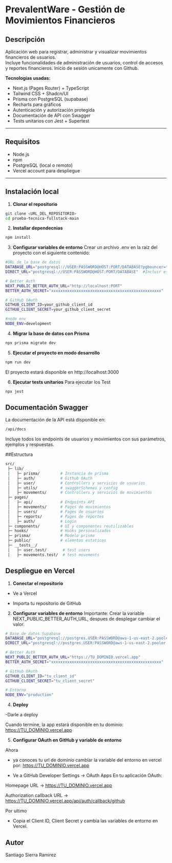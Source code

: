 # PrevalentWare - Gestión de Movimientos Financieros

## Descripción

Aplicación web para registrar, administrar y visualizar movimientos financieros de usuarios.  
Incluye funcionalidades de administración de usuarios, control de accesos y reportes financieros.
Inicio de sesión unicamente con Github.

**Tecnologías usadas:**

- Next.js (Pages Router) + TypeScript
- Tailwind CSS + Shadcn/UI
- Prisma con PostgreSQL (supabase)
- Recharts para gráficos
- Autenticación y autorización protegida
- Documentación de API con Swagger
- Tests unitarios con Jest + Supertest

---

## Requisitos

- Node.js
- npm
- PostgreSQL (local o remoto)
- Vercel account para despliegue

---

## Instalación local

1. **Clonar el repositorio**

```bash
git clone <URL_DEL_REPOSITORIO>
cd prueba-tecnica-fullstack-main
```

2. **Installar dependecnias**

```bash
npm install
```

3. **Configurar variables de entorno**
   Crear un archivo .env en la raíz del proyecto con el siguiente contenido:

```bash
#URL de la base de datos
DATABASE_URL="postgresql://USER:PASSWORD@HOST:PORT/DATABASE?pgbouncer=true&connection_limit=1&prepared_statements=false"
DIRECT_URL="postgresql://USER:PASSWORD@HOST:PORT/DATABASE"  #Incluir esta si utilizas supabase

# Better Auth
NEXT_PUBLIC_BETTER_AUTH_URL="http://localhost:PORT"
BETTER_AUTH_SECRET="xxxxxxxxxxxxxxxxxxxxxxxxxxxxxxxxxxxxxxxxxxxxxxxx"

# GitHub OAuth
GITHUB_CLIENT_ID=your_github_client_id
GITHUB_CLIENT_SECRET=your_github_client_secret

#node env
NODE_ENV=development
```

4. **Migrar la base de datos con Prisma**

```bash
npx prisma migrate dev
```

5. **Ejecutar el proyecto en modo desarrollo**

```bash
npm run dev
```

El proyecto estará disponible en http://localhost:3000

6. **Ejecutar tests unitarios**
   Para ejecutar los Test

```bash
npx jest
```

## Documentación Swagger

La documentación de la API está disponible en:

```bash
/api/docs
```

Incluye todos los endpoints de usuarios y movimientos con sus parámetros, ejemplos y respuestas.

##Estructura

```bash
src/
 ├─ lib/
 |   ├─ prisma/         # Instancia de prisma
 |   ├─ auth/           # Github OAuth
 │   ├─ user/           # Controllers y servicios de usuarios
 │   ├─ utils/          # swaggerSchemas y config
 │   ├─ movements/      # Controllers y servicios de movimientos
 ├─ pages/
 │   ├─ api/            # Endpoints API
 │   ├─ movements/      # Pages de movimientos
 │   ├─ users/          # Pages de usuarios
 │   ├─ reports/        # Pages de reportes
 │   ├─ auth/           # Login
 ├─ components/         # UI y componentes reutilizables
 ├─ hooks/              # Hooks personalizados
 ├─ prisma/             # Modelo prisma
 ├─ public/             # elemntos estaticos
 ├─ __tests__/
 |   ├─ user.test/       # test users
 |   ├─ movements.test/  # test movements


```

## Despliegue en Vercel

1. **Conectar el repositorio**
- Ve a Vercel

- Importa tu repositorio de GitHub

2. **Configurar variables de entorno**
   Importante: Crear la variable NEXT_PUBLIC_BETTER_AUTH_URL, despues de desplegar cambiar el valor.

```bash
# Base de datos Supabase
DATABASE_URL="postgresql://postgres.USER:PASSWORD@aws-1-us-east-2.pooler.supabase.com:6543/postgres?pgbouncer=true&connection_limit=1&prepared_statements=false"
DIRECT_URL="postgresql://postgres.USER:PASSWORD@aws-1-us-east-2.pooler.supabase.com:5432/postgres"

# Better Auth
NEXT_PUBLIC_BETTER_AUTH_URL="https://TU_DOMINIO.vercel.app"             
BETTER_AUTH_SECRET="xxxxxxxxxxxxxxxxxxxxxxxxxxxxxxxxxxxxxxxxxxxxxxxx"

# GitHub OAuth
GITHUB_CLIENT_ID="tu_client_id"
GITHUB_CLIENT_SECRET="tu_client_secret"

# Entorno
NODE_ENV="production"

```
4. **Deploy**
 
-Darle a deploy 

Cuando termine, la app estará disponible en tu dominio:
https://TU_DOMINIO.vercel.app

5. **Configurar OAuth en GitHub y variable de entorno**

Ahora 
- ya conoces tu url de dominio cambiar la variable del entorno en vercel por: https://TU_DOMINIO.vercel.app

- Ve a GitHub Developer Settings → OAuth Apps
En tu aplicación OAuth:

Homepage URL → https://TU_DOMINIO.vercel.app

Authorization callback URL → https://TU_DOMINIO.vercel.app/api/auth/callback/github

Por ultimo

- Copia el Client ID, Client Secret y cambia las variables de entorno en Vercel.

## Autor

Santiago Sierra Ramirez
